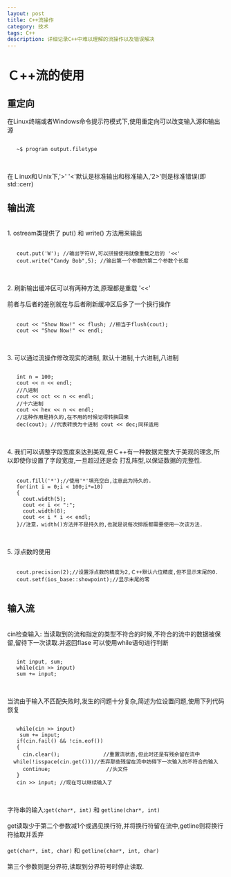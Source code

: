 ```yaml
---
layout: post
title: C++流操作
category: 技术
tags: C++
description: 详细记录C++中难以理解的流操作以及错误解决
---
```

#  Ｃ++流的使用
## 重定向
   在Linux终端或者Windows命令提示符模式下,使用重定向可以改变输入源和输出源 </br>
   <pre><code> 
   ~$ program <input.filetype >output.filetype 
   </code></pre>
   <br> 在Ｌinux和Ｕnix下,'>' '<'默认是标准输出和标准输入,'2>'则是标准错误(即std::cerr) 
## 输出流
   <br>1. ostream类提供了 put() 和 write() 方法用来输出 </br>
   <pre><code>
   cout.put('W'); //输出字符Ｗ,可以拼接使用就像重载之后的 '<<'
   cout.write("Candy Bob",5); //输出第一个参数的第二个参数个长度
   </code></pre>
   <br>2. 刷新输出缓冲区可以有两种方法,原理都是重载 '<<' </br>
   <br>   前者与后者的差别就在与后者刷新缓冲区后多了一个换行操作 </br>
   <pre><code>
   cout << "Show Now!" << flush; //相当于flush(cout);
   cout << "Show Now!" << endl;  
   </code></pre>
   <br>3. 可以通过流操作修改现实的进制, 默认十进制,十六进制,八进制 </br>
   <pre><code>
   int n = 100;
   cout << n << endl;
   //八进制
   cout << oct << n << endl;
   //十六进制
   cout << hex << n << endl;
   //这种作用是持久的,在不用的时候记得转换回来
   dec(cout); //代表转换为十进制 cout << dec;同样适用  
   </code></pre>
   <br>4. 我们可以调整字段宽度来达到美观,但Ｃ++有一种数据完整大于美观的理念,所以即使你设置了字段宽度,一旦超过还是会
        打乱阵型,以保证数据的完整性.
   </br>
   <pre><code>
   cout.fill('*');//使用'*'填充空白,注意此为持久的.
   for(int i = 0;i < 100;i*=10)
   {
     cout.width(5);
     cout << i << ":";
     cout.width(8);
     cout << i * i << endl;
   }//注意，width()方法并不是持久的,也就是说每次排版都需要使用一次该方法.
   </code></pre>
   <br>5. 浮点数的使用 </br>
   <pre><code>
   cout.precision(2);//设置浮点数的精度为2,Ｃ++默认六位精度,但不显示末尾的0.
   cout.setf(ios_base::showpoint);//显示末尾的零
   </code></pre>
## 输入流
   <br> cin检查输入: 当读取到的流和指定的类型不符合的时候,不符合的流中的数据被保留,留待下一次读取.并返回flase
       可以使用while语句进行判断 </br>
   <pre><code>
   int input, sum;
   while(cin >> input)
   sum += input;
   </code></pre>
   <br> 当流由于输入不匹配失败时,发生的问题十分复杂,简述为位设置问题,使用下列代码恢复 </br>
   <pre><code>
   while(cin >> input)
    sum += input;
   if(cin.fail() && !cin.eof())
   {
     cin.clear();              //重置流状态,但此时还是有残余留在流中
  while(!isspace(cin.get()))//丢弃那些残留在流中妨碍下一次输入的不符合的输入
     continue;                  //头文件<cctype>
   }
   cin >> input; //现在可以继续输入了
   </code></pre>
   <br> 字符串的输入:`get(char*, int)` 和 `getline(char*, int)` </br>
   <br> get读取少于第二个参数减1个或遇见换行符,并将换行符留在流中,getline则将换行符抽取并丢弃</br>
   <br> `get(char*, int, char)` 和 `getline(char*, int, char)` </br>
   <br> 第三个参数则是分界符,读取到分界符号时停止读取. </br>
